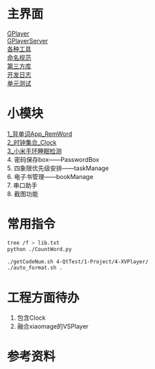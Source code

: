 
# 主界面
[GPlayer](doc/Main/GPlayer.md)<br/>
[GPlayerServer](doc/Main/GPlayerServer.md)<br/>
[各种工具](doc/Main/Tool.md)<br/>
[命名规范](doc/Main/NameNote.md)<br/>
[第三方库](doc/Main/ThirdPartyRepository.md)<br/>
[开发日志](doc/Main/GPlayerLog.md)<br/>
[单元测试](doc/Main/Unittest.md)<br/>

# 小模块
[1_背单词App_RemWord](doc/App/1_RemWordReadMe.md)<br/>
[2_时钟集合_Clock](doc/App/2_Clock.md)<br/>
[3_小米手环睡眠检测](doc/App/3_XiaomiWatchDisplay.md)<br/>
4. 密码保存box——PasswordBox<br/>
5. 四象限优先级安排——taskManage<br/>
6. 电子书管理——bookManage<br/>
7. 串口助手<br/>
8. 截图功能


# 常用指令
```bash
tree /f > lib.txt
python ./CountWord.py

./getCodeNum.sh 4-QtTest/1-Project/4-XVPlayer/
./auto_format.sh .
```


# 工程方面待办

1. 包含Clock
2. 融合xiaomage的VSPlayer


# 参考资料


